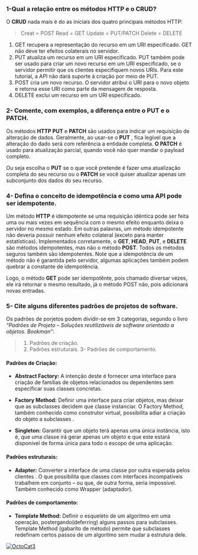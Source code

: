 ### 1-Qual a relação entre os métodos HTTP e o CRUD?

O **CRUD** nada mais é do as iniciais dos quatro principais métodos HTTP:

>Creat = POST
>Read = GET
>Update = PUT/PATCH
>Delete = DELETE

1. GET recupera a representação do recurso em um URI especificado. GET não deve ter efeitos colaterais no servidor.
2. PUT atualiza um recurso em um URI especificado. PUT também pode ser usado para criar um novo recurso em um URI especificado, se o servidor permitir que os clientes especifiquem novos URIs. Para este tutorial, a API não dará suporte à criação por meio de PUT.
3. POST cria um novo recurso. O servidor atribui o URI para o novo objeto e retorna esse URI como parte da mensagem de resposta.
4. DELETE exclui um recurso em um URI especificado.

### 2- Comente, com exemplos, a diferença entre o PUT e o PATCH.

Os métodos **HTTP PUT** e **PATCH** são usados para indicar um requisição de alteração de dados. Geralmente, ao usar-se o **PUT** , fica legível que a alteração do dado será com referência a entidade completa. **O PATCH** é usado para atualização parcial, quando você não quer mandar o payload completo.

Ou seja escolha o **PUT** se o que você pretende é fazer uma atualização completa do seu recurso ou o **PATCH** se você quiser atualizar apenas um subconjunto dos dados do seu recurso.

### 4- Defina o conceito de idempotência e como uma API pode ser idempotente.

Um método **HTTP** é idempotente se uma requisição idêntica pode ser feita uma ou mais vezes em sequência com o mesmo efeito enquanto deixa o servidor no mesmo estado. Em outras palavras, um método idempotente não deveria possuir nenhum efeito colateral (exceto para manter estatísticas). Implementados corretamente, o **GET**, **HEAD**, **PUT**, e **DELETE** são métodos idempotentes, mas não o método **POST**. Todos os métodos  seguros também são idempotentes.
Note que a idempotência de um método não é garantida pelo servidor, algumas aplicações também podem quebrar a constante de idempotência.

Logo, o método **GET** pode ser idempotênte, pois chamado diversar vezes, ele irá retornar o mesmo resultado, já o método POST não, pois adicionará novas entradas.


### 5- Cite alguns diferentes padrões de projetos de software.

Os padrões de porjetos podem dividir-se em 3 categorias, segundo o livro *“Padrões de Projeto – Soluções reutilizáveis de software orientado a objetos. Bookman”*: 

> 1. Padrões de criação.
> 2. Padrões estruturais.
> 3- Padrões de comportamento.

#### Padrões de Criação:

 - **Abstract Factory:**
 A intenção deste é fornecer uma interface para criação de famílias de objetos relacionados ou dependentes sem especificar suas classes concretas.

 - **Factory Method:**
 Definir uma interface para criar objetos, mas deixar que as subclasses decidem que classe instanciar. O Factory Method, também conhecido como construtor virtual, possibilita adiar a criação do objeto a subclasses .

 - **Singleton:**
 Garantir que um objeto terá apenas uma única instância, isto é, que uma classe irá gerar apenas um objeto e que este estará disponível de forma única para todo o escopo de uma aplicação.

 #### Padrões estruturais:

 - **Adapter:**
 Converter a interface de uma classe por outra esperada pelos clientes . O que possibilita que classes com interfaces incompatíveis trabalhem em conjunto – ou que, de outra forma, seria impossível. Também conhecido como Wrapper (adaptador).

 #### Padrões de comportamento:

 - **Template Method:**
 Definir o esqueleto de um algoritmo em uma operação, postergando(deferring) alguns passos para subclasses. Template Method (gabarito de método) permite que subclasses redefinam certos passos de um algoritmo sem mudar a estrutura dele.

 <a href="https://ibb.co/WPpqVZQ"><img src="https://i.ibb.co/WPpqVZQ/OctoCat3.jpg" alt="OctoCat3" border="0"></a>



